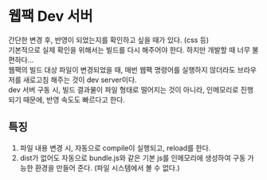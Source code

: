 # 웹팩 Dev 서버
간단한 변경 후, 반영이 되었는지를 확인하고 싶을 때가 있다. (css 등)   
기본적으로 실제 확인을 위해서는 빌드를 다시 해주어야 한다. 하지만 개발할 때 너무 불편하다...   
웹팩의 빌드 대상 파일이 변경되었을 때, 매번 웹팩 명령어를 실행하지 않더라도 브라우저를 새로고침 해주는 것이 dev server이다.   
dev 서버 구동 시, 빌드 결과물이 파일 형태로 떨어지는 것이 아니라, 인메모리로 진행되기 때문에, 반영 속도도 빠르다고 한다.   

## 특징
1. 파일 내용 변경 시, 자동으로 compile이 실행되고, reload를 한다.
2. dist가 없어도 자동으로 bundle.js와 같은 기본 js를 인메모리에 생성하여 구동 가능한 환경을 만들어 준다. (파일 시스템에서 볼 수 없다.)